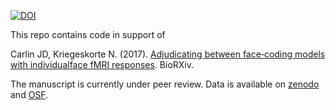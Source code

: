 [![DOI](https://zenodo.org/badge/DOI/10.5281/zenodo.242666.svg)](https://doi.org/10.5281/zenodo.242666)

This repo contains code in support of

Carlin JD, Kriegeskorte N. (2017). [Adjudicating between face‐coding models with individual­face fMRI responses](https://doi.org/10.1101/029603). BioRXiv.

The manuscript is currently under peer review. Data is available on
[zenodo](http://doi.org/10.5281/zenodo.242666) and
[OSF](http://doi.org/10.17605/OSF.IO/5G9RV).
